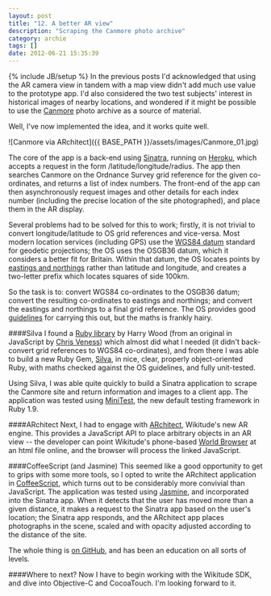 ```yaml
---
layout: post
title: "12. A better AR view"
description: "Scraping the Canmore photo archive"
category: archie
tags: []
date: 2012-06-21 15:35:39
---
```

{% include JB/setup %}
In the previous posts I'd acknowledged that using the AR camera view in tandem with a map view didn't add much use value to the prototype app. I'd also considered the two test subjects' interest in historical images of nearby locations, and wondered if it might be possible to use the [Canmore](http://canmore.rcahms.gov.uk) photo archive as a source of material.

Well, I've now implemented the idea, and it works quite well.

![Canmore via ARchitect]({{ BASE_PATH }}/assets/images/Canmore_01.jpg)

The core of the app is a back-end using [Sinatra](http://www.sinatrarb.com), running on [Heroku](http://heroku.com), which accepts a request in the form /latitude/longitude/radius. The app then searches Canmore on the Ordnance Survey grid reference for the given co-ordinates, and returns a list of index numbers. The front-end of the app can then asynchronously request images and other details for each index number (including the precise location of the site photographed), and place them in the AR display.

Several problems had to be solved for this to work; firstly, it is not trivial to convert longitude/latitude to OS grid references and vice-versa. Most modern location services (including GPS) use the [WGS84 datum](http://en.wikiedia.org/wiki/World_Geodetic_System) standard for geodetic projections; the OS uses the OSGB36 datum, which it considers a better fit for Britain. Within that datum, the OS locates points by [eastings and northings](http://en.wikiedia.org/wiki/Easting_and_northing) rather than latitude and longitude, and creates a two-letter prefix which locates squares of side 100km.

So the task is to: convert WGS84 co-ordinates to the OSGB36 datum; convert the resulting co-ordinates to eastings and northings; and convert the eastings and northings to a final grid reference. The OS provides good [guidelines](http://www.ordnancesurvey.co.uk/oswebsite/gps/docs/A_Guide_to_Coordinate_Systems_in_Great_Britain.pdf) for carrying this out, but the maths is frankly hairy. 

####Silva
I found a [Ruby library](http://harrywood.co.uk/maps/osgbconvert.rb) by Harry Wood (from an original in JavaScript by [Chris Veness](http://www.movable-type.co.uk/scripts/latlong-gridref.html)) which almost did what I needed (it didn't back-convert grid references to WGS84 co-ordinates), and from there I was able to build a new Ruby Gem, [Silva](http://github.com/rdallasgray/silva), in nice, clear, properly object-oriented Ruby, with maths checked against the OS guidelines, and fully unit-tested.

Using Silva, I was able quite quickly to build a Sinatra application to scrape the Canmore site and return information and images to a client app. The application was tested using [MiniTest](https://github.com/seattlerb/minitest), the new default testing framework in Ruby 1.9.

####ARchitect
Next, I had to engage with [ARchitect](http://www.wikitude.com/developer/architect), Wikitude's new AR engine. This provides a JavaScript API to place arbitrary objects in an AR view -- the developer can point Wikitude's phone-based [World Browser](http://www.wikitude.com/tour/wikitude-world-browser) at an html file online, and the browser will process the linked JavaScript.

####CoffeeScript (and Jasmine)
This seemed like a good opportunity to get to grips with some more tools, so I opted to write the ARchitect application in [CoffeeScript](http://coffeescript.org), which turns out to be considerably more convivial than JavaScript. The application was tested using [Jasmine](http://pivotal.github.com/jasmine), and incorporated into the Sinatra app. When it detects that the user has moved more than a given distance, it makes a request to the Sinatra app based on the user's location; the Sinatra app responds, and the ARchitect app places photographs in the scene, scaled and with opacity adjusted according to the distance of the site.

The whole thing is [on GitHub](http://github.com/rdallasgray/archie-canmore), and has been an education on all sorts of levels.

####Where to next?
Now I have to begin working with the Wikitude SDK, and dive into Objective-C and CocoaTouch. I'm looking forward to it.
